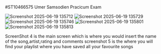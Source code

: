 #ST10466575 Umer Samsodien Pracicum Exam 

![Screenshot 2025-06-19 135712](https://github.com/user-attachments/assets/d40c3116-7efc-48bb-9c33-ab58f9cb1094)
![Screenshot 2025-06-19 135729](https://github.com/user-attachments/assets/83fc8b03-a0aa-48e6-bb54-3bf37bf1a701)
![Screenshot 2025-06-19 135746](https://github.com/user-attachments/assets/b1e0a7c0-3435-4838-9381-a557651542cb)
![Screenshot 2025-06-19 135801](https://github.com/user-attachments/assets/4cb08bfa-f516-4239-a7ea-28caa6bb94be)
![Screenshot 2025-06-19 135813](https://github.com/user-attachments/assets/39a46f3b-761a-4761-b0c8-d0412b1195fc)

ScreenShot 4 is the main screen which is where you would insert the name of the song,artist,rating and comments
screenshot 5 is the where you will find your playlist where you have saved all your favourite songs 


